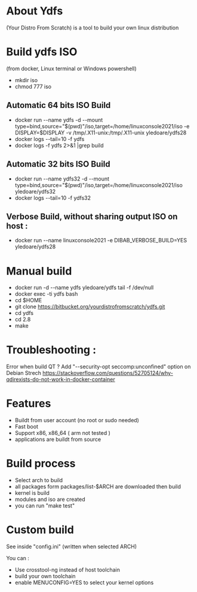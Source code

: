 # About Ydfs

(Your Distro From Scratch) is a tool to build your own linux distribution 

# Build ydfs ISO

(from docker, Linux terminal or Windows powershell)

* mkdir iso
* chmod 777 iso

## Automatic 64 bits ISO Build

* docker run --name ydfs -d --mount type=bind,source="$(pwd)"/iso,target=/home/linuxconsole2021/iso -e DISPLAY=$DISPLAY -v /tmp/.X11-unix:/tmp/.X11-unix  yledoare/ydfs28 
* docker logs --tail=10 -f ydfs
* docker logs -f ydfs 2>&1 |grep build

## Automatic 32 bits ISO Build

* docker run --name ydfs32 -d --mount type=bind,source="$(pwd)"/iso,target=/home/linuxconsole2021/iso  yledoare/ydfs32
* docker logs --tail=10 -f ydfs32

## Verbose Build, without sharing output ISO on host :

* docker run --name linuxconsole2021 -e DIBAB_VERBOSE_BUILD=YES yledoare/ydfs28

# Manual build

* docker run -d --name ydfs yledoare/ydfs tail -f /dev/null 
* docker exec -ti ydfs bash
* cd $HOME
* git clone https://bitbucket.org/yourdistrofromscratch/ydfs.git
* cd ydfs
* cd 2.8
* make 

# Troubleshooting :

Error when build QT ?
Add "--security-opt seccomp:unconfined" option on Debian Strech
https://stackoverflow.com/questions/52705124/why-qdirexists-do-not-work-in-docker-container


# Features 

* Buildt from user account (no root or sudo needed)
* Fast boot
* Support x86, x86_64 ( arm not tested )
* applications are buildt from source

# Build process 
* Select arch to build
* all packages form packages/list-$ARCH are downloaded then build
* kernel is build
* modules and iso are created
* you can run "make test"

# Custom build

See inside "config.ini" (written when selected ARCH)

You can :

  * Use crosstool-ng instead of host toolchain
  * build your own toolchain
  * enable MENUCONFIG=YES to select your kernel options
